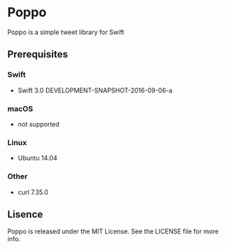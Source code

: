 # Poppo
Poppo is a simple tweet library for Swift

## Prerequisites

### Swift

- Swift 3.0 DEVELOPMENT-SNAPSHOT-2016-09-06-a

### macOS

- not supported

### Linux

- Ubuntu 14.04

### Other

- curl 7.35.0

## Lisence

Poppo is released under the MIT License. See the LICENSE file for more info.



